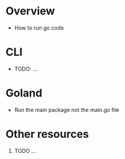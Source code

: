 # Overview
- How to run go code


# CLI
- TODO: ...


# Goland
- Run the main package not the main.go file


# Other resources
1. TODO ...
